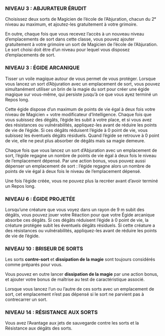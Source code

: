 
### NIVEAU 3 : ABJURATEUR ÉRUDIT

Choisissez deux sorts de Magicien de l’école de l’Abjuration, chacun du 2ᵉ niveau au maximum, et ajoutez-les gratuitement à votre grimoire.

En outre, chaque fois que vous recevez l’accès à un nouveau niveau d’emplacements de sort dans cette classe, vous pouvez ajouter gratuitement à votre grimoire un sort de Magicien de l’école de l’Abjuration. Le sort choisi doit être d’un niveau pour lequel vous disposez d’emplacements de sort.

### NIVEAU 3 : ÉGIDE ARCANIQUE

Tisser un voile magique autour de vous permet de vous protéger. Lorsque vous lancez un sort d’Abjuration avec un emplacement de sort, vous pouvez simultanément utiliser un brin de la magie du sort pour créer une égide magique sur vous-même, qui persiste jusqu’à ce que vous ayez terminé un Repos long.

Cette égide dispose d’un maximum de points de vie égal à deux fois votre niveau de Magicien + votre modificateur d’Intelligence. Chaque fois que vous subissez des dégâts, l’égide les subit à votre place, et si vous avez des résistances ou vulnérabilités, appliquez-les avant de réduire les points de vie de l’égide. Si ces dégâts réduisent l’égide à 0 point de vie, vous subissez les éventuels dégâts résiduels. Quand l’égide se retrouve à 0 point de vie, elle ne peut plus absorber de dégâts mais sa magie demeure.

Chaque fois que vous lancez un sort d’Abjuration avec un emplacement de sort, l’égide regagne un nombre de points de vie égal à deux fois le niveau de l’emplacement dépensé. Par une action bonus, vous pouvez aussi dépenser un emplacement de sort : l’égide regagne alors un nombre de points de vie égal à deux fois le niveau de l’emplacement dépensé.

Une fois l’égide créée, vous ne pouvez plus la recréer avant d’avoir terminé un Repos long.

### NIVEAU 6 : ÉGIDE PROJETÉE

Lorsqu’une créature que vous voyez dans un rayon de 9 m subit des dégâts, vous pouvez jouer votre Réaction pour que votre Égide arcanique absorbe ces dégâts. Si ces dégâts réduisent l’égide à 0 point de vie, la créature protégée subit les éventuels dégâts résiduels. Si cette créature a des résistances ou vulnérabilités, appliquez-les avant de réduire les points de vie de l’égide.

### NIVEAU 10 : BRISEUR DE SORTS

Les sorts **contre-sort** et **dissipation de la magie** sont toujours considérés comme préparés pour vous.

Vous pouvez en outre lancer **dissipation de la magie** par une action bonus, et ajouter votre bonus de maîtrise au test de caractéristique associé.

Lorsque vous lancez l’un ou l’autre de ces sorts avec un emplacement de sort, cet emplacement n’est pas dépensé si le sort ne parvient pas à contrecarrer un sort.

### NIVEAU 14 : RÉSISTANCE AUX SORTS

Vous avez l’Avantage aux jets de sauvegarde contre les sorts et la Résistance aux dégâts des sorts.
